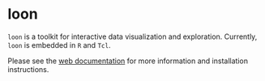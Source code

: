 
# loon

`loon` is a toolkit for interactive data visualization and
exploration. Currently, `loon` is embedded in `R` and `Tcl`.


Please see the [web documentation](http://waddella.github.io/loon/)
for more information and installation instructions.
